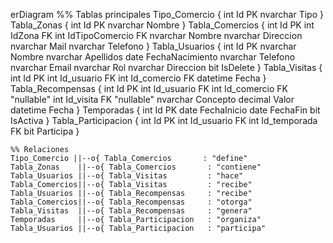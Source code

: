 erDiagram
    %% Tablas principales
    Tipo_Comercio {
        int Id PK
        nvarchar Tipo
    }
    Tabla_Zonas {
        int Id PK
        nvarchar Nombre
    }
    Tabla_Comercios {
        int Id PK
        int IdZona FK
        int IdTipoComercio FK
        nvarchar Nombre
        nvarchar Direccion
        nvarchar Mail
        nvarchar Telefono
    }
    Tabla_Usuarios {
        int Id PK
        nvarchar Nombre
        nvarchar Apellidos
        date FechaNacimiento
        nvarchar Telefono
        nvarchar Email
        nvarchar Rol
        nvarchar Direccion
        bit IsDelete
    }
    Tabla_Visitas {
        int Id PK
        int Id_usuario FK
        int Id_comercio FK
        datetime Fecha
    }
    Tabla_Recompensas {
        int Id PK
        int Id_usuario FK
        int Id_comercio FK "nullable"
        int Id_visita FK "nullable"
        nvarchar Concepto
        decimal Valor
        datetime Fecha
    }
    Temporadas {
        int Id PK
        date FechaInicio
        date FechaFin
        bit IsActiva
    }
    Tabla_Participacion {
        int Id PK
        int Id_usuario FK
        int Id_temporada FK
        bit Participa
    }
 
    %% Relaciones
    Tipo_Comercio ||--o{ Tabla_Comercios       : "define"
    Tabla_Zonas    ||--o{ Tabla_Comercios       : "contiene"
    Tabla_Usuarios ||--o{ Tabla_Visitas         : "hace"
    Tabla_Comercios||--o{ Tabla_Visitas         : "recibe"
    Tabla_Usuarios ||--o{ Tabla_Recompensas     : "recibe"
    Tabla_Comercios||--o{ Tabla_Recompensas     : "otorga"
    Tabla_Visitas  ||--o{ Tabla_Recompensas     : "genera"
    Temporadas     ||--o{ Tabla_Participacion   : "organiza"
    Tabla_Usuarios ||--o{ Tabla_Participacion   : "participa"
